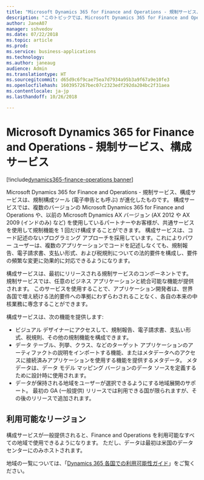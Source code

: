 ```yaml
---
title: "Microsoft Dynamics 365 for Finance and Operations - 規制サービス、構成サービス"
description: "このトピックでは、Microsoft Dynamics 365 for Finance and Operations - 規制サービスの一部としてリリースされる構成サービスについて説明します。"
author: JaneA07
manager: sshvedov
ms.date: 07/22/2018
ms.topic: article
ms.prod: 
ms.service: business-applications
ms.technology: 
ms.author: janeaug
audience: Admin
ms.translationtype: HT
ms.sourcegitcommit: d65d9c6f9cae75ea7d7934a95b3a9f67a9e10fe3
ms.openlocfilehash: 1603957267bec07c2323edf292da204bc2f31aea
ms.contentlocale: ja-jp
ms.lasthandoff: 10/26/2018

---
```

#  <a name="microsoft-dynamics-365-for-finance-and-operations---regulatory-services-configuration-service"></a>Microsoft Dynamics 365 for Finance and Operations - 規制サービス、構成サービス 

[!include[dynamics365-finance-operations banner](../includes/dynamics365-finance-operations.md)]




Microsoft Dynamics 365 for Finance and Operations - 規制サービス、構成サービスは、規制構成ツール (電子申告とも呼ぶ) が進化したものです。 構成サービスでは、複数のバージョンの Microsoft Dynamics 365 for Finance and Operations や、以前の Microsoft Dynamics AX バージョン (AX 2012 や AX 2009 (インドのみ) など) を使用しているパートナーやお客様が、共通サービスを使用して規制機能を 1 回だけ構成することができます。 構成サービスは、コード記述のないプログラミング アプローチを採用しています。これによりパワー ユーザーは、複数のアプリケーションでコードを記述しなくても、規制報告、電子請求書、支払い形式、および税規則についての法的要件を構成し、要件の頻繁な変更に効果的に対応できるようになります。 

構成サービスは、最初にリリースされる規制サービスのコンポーネントです。 規制サービスでは、任意のビジネス アプリケーションと統合可能な機能が提供されます。 このサービスを使用することで、アプリケーション開発者は、世界各国で増え続ける法的要件への準拠にわずらわされることなく、各自の本来の中核業務に専念することができます。 

構成サービスは、次の機能を提供します:

-   ビジュアル デザイナーにアクセスして、規制報告、電子請求書、支払い形式、税規則、その他の規制機能を構成できます。 
-   データ テーブル、列挙、クラス、などのターゲット アプリケーションのアーティファクトの説明をインポートする機能、またはメタデータへのアクセスに接続済みアプリケーションを使用する機能を提供するメタデータ。 メタデータは、データ モデル マッピング バージョンのデータ ソースを定義するために設計時に使用されます。 
-   データが保持される地域をユーザーが選択できるようにする地域展開のサポート。 最初の GA (一般提供) リリースでは利用できる国が限られますが、その後のリリースで追加されます。    

## <a name="regional-availability"></a>利用可能なリージョン
構成サービスが一般提供されると、Finance and Operations を利用可能なすべての地域で使用できるようになります。 ただし、データは最初は米国のデータセンターにのみホストされます。

地域の一覧については、「[Dynamics 365 各国での利用可能性ガイド](https://aka.ms/dynamics_365_international_availability_deck)」をご覧ください。


